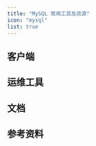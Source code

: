 ```yaml
---
title: "MySQL 常用工具及资源"
icon: "mysql"
list: true
---
```


## 客户端

## 运维工具

## 文档

## 参考资料